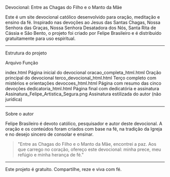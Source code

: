 Devocional: Entre as Chagas do Filho e o Manto da Mãe

Este é um site devocional católico desenvolvido para oração, meditação e ensino da fé. Inspirado nas devoções ao Jesus das Santas Chagas, Nossa Senhora das Graças, Nossa Senhora Desatadora dos Nós, Santa Rita de Cássia e São Bento, o projeto foi criado por Felipe Brasileiro e é distribuído gratuitamente para uso espiritual.


---

Estrutura do projeto

Arquivo	Função

index.html	Página inicial do devocional
oracao_completa_html.html	Oração principal do devocional
terco_devocional_html.html	Terço completo com mistérios e orientações
devocoes_html.html	Página com resumo das cinco devoções
dedicatoria_html.html	Página final com dedicatória e assinatura
Assinatura_Felipe_Artistica_Segura.png	Assinatura estilizada do autor (não jurídica)

---

Sobre o autor

Felipe Brasileiro é devoto católico, pesquisador e autor deste devocional. A oração e os conteúdos foram criados com base na fé, na tradição da Igreja e no desejo sincero de consolar e ensinar.

> "Entre as Chagas do Filho e o Manto da Mãe, encontrei a paz. Aos que carrego no coração, ofereço este devocional: minha prece, meu refúgio e minha herança de fé."




---

Este projeto é gratuito. Compartilhe, reze e viva com fé.

